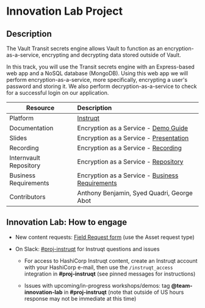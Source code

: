 # Innovation Lab Project

## Description
The Vault Transit secrets engine allows Vault to function as an encryption-as-a-service, encrypting and decrypting data stored outside of Vault.

In this track, you will use the Transit secrets engine with an Express-based web app and a NoSQL database (MongoDB). Using this web app we will perform encryption-as-a-service, more specifically, encrypting a user's password and storing it. We also perform decryption-as-a-service to check for a successful login on our application.

| Resource | Description |
|----------|:------------|
| Platform | [Instruqt][1] |
| Documentation | Encryption as a Service - [Demo Guide][2] |
| Slides | Encryption as a Service - [Presentation][3] |
| Recording | Encryption as a Service - [Recording][4] |
| Internvault Repository | Encryption as a Service - [Repository][5] |
| Business Requirements | Encryption as a Service - [Business Requirements][8] |
| Contributors | Anthony Benjamin, Syed Quadri, George Abot |

## Innovation Lab: How to engage

- New content requests: [Field Request form][6] (use the Asset request type)
- On Slack: [#proj-instruqt][7] for Instruqt questions and issues

  - For access to HashiCorp Instruqt content, create an Instruqt account with your HashiCorp e-mail, then use the `/instruqt_access` integration in **#proj-instruqt** (see pinned messages for instructions)

  - Issues with upcoming/in-progress workshops/demos: tag **@team-innovation-lab** in **#proj-instruqt** (note that outside of US hours response may not be immediate at this time)


[1]: <https://play.instruqt.com/hashicorp/tracks/encryption-as-a-service> "Encyption as a Service - Instruqt Track"
[2]: <https://docs.google.com/document/d/1u77Yqi5vWqEwSHIv01UV6bZDtyITJ9snqY2yXg74Tj4/edit#heading=h.6zciqk55xcx0> "Encryption as a Service - Vault Transit Secrets Engine Documentation"
[3]: <https://docs.google.com/presentation/d/1NDbTm4L7OoBTwCTq1E6TZkSQChMrMPqGUOcO_V5AL08/edit#slide=id.g13bafb93024_0_0> "Encryption as a Service - Vault Transit Secrets Engine Presentation"
[4]: <TBD> "Encryption as a Service - Video Walkthrough"
[5]: <https://github.com/hashicorp/se-demo-vault-intern> "Encryption as a Service"
[6]: <https://hashicorp.wufoo.com/forms/field-requests-products-assets> "Field Request form"
[7]: <https://hashicorp.slack.com/archives/CGYB4R3NX> "proj-instruct"
[8]: <https://docs.google.com/document/d/1c1JId-4qFU1ahIWhz_PVoVfPpGCjf42qnV38KwL4ixI/edit#heading=h.kkfpwmttebw6> "Encryption as a Service - Business Requirements"